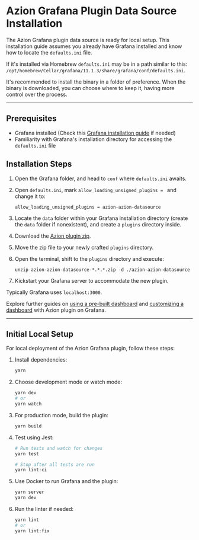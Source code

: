 # Azion Grafana Plugin Data Source Installation

The Azion Grafana plugin data source is ready for local setup. This installation guide assumes you already have Grafana installed and know how to locate the `defaults.ini` file.

If it's installed via Homebrew `defaults.ini` may be in a path similar to this: `/opt/homebrew/Cellar/grafana/11.1.3/share/grafana/conf/defaults.ini`.

It's recommended to install the binary in a folder of preference. When the binary is downloaded, you can choose where to keep it, having more control over the process.

---

## Prerequisites

- Grafana installed (Check this [Grafana installation guide](https://grafana.com/docs/grafana/latest/setup-grafana/installation/) if needed)
- Familiarity with Grafana's installation directory for accessing the `defaults.ini` file

## Installation Steps

1. Open the Grafana folder, and head to `conf` where `defaults.ini` awaits.
2. Open `defaults.ini`, mark `allow_loading_unsigned_plugins = ` and change it to:

   ```
   allow_loading_unsigned_plugins = azion-azion-datasource
   ```

3. Locate the `data` folder within your Grafana installation directory (create the `data` folder if nonexistent), and create a `plugins` directory inside.
4. Download the [Azion plugin zip](https://github.com/aziontech/grafana-plugin/releases/latest).
5. Move the zip file to your newly crafted `plugins` directory.
6. Open the terminal, shift to the `plugins` directory and execute:

   ```
   unzip azion-azion-datasource-*.*.*.zip -d ./azion-azion-datasource
   ```

7. Kickstart your Grafana server to accommodate the new plugin.

Typically Grafana uses `localhost:3000`. 

Explore further guides on [using a pre-built dashboard](https://www.azion.com/en/documentation/products/guides/azion-plugin-grafana-pre-built-dash/) and [customizing a dashboard](https://www.azion.com/en/documentation/products/guides/azion-plugin-grafana/) with Azion plugin on Grafana.

---

## Initial Local Setup

For local deployment of the Azion Grafana plugin, follow these steps:

1. Install dependencies:

   ```bash
   yarn
   ```

2. Choose development mode or watch mode:

   ```bash
   yarn dev
   # or
   yarn watch
   ```

3. For production mode, build the plugin:

   ```bash
   yarn build
   ```

4. Test using Jest:

   ```bash
   # Run tests and watch for changes
   yarn test

   # Stop after all tests are run
   yarn lint:ci
   ```

5. Use Docker to run Grafana and the plugin:

   ```bash
   yarn server
   yarn dev 
   ```

6. Run the linter if needed:

   ```bash
   yarn lint   
   # or
   yarn lint:fix
   ```
